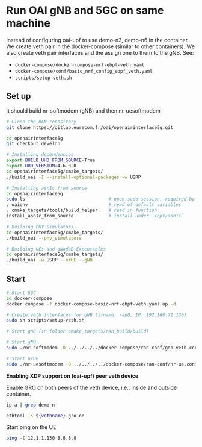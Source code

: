 # Run OAI gNB and 5GC on same machine

Instead of configuring oai-upf to use demo-n3, demo-n6 in the container. We create veth pair in the docker-compose (similar to other containers). We also create veth pair interfaces and the assign one to them to the gNB. See:
- `docker-compose/docker-compose-nrf-ebpf-veth.yaml`
- `docker-compose/conf/basic_nrf_config_ebpf_veth.yaml`
- `scripts/setup-veth.sh`

## Set up

It should build nr-softmodem (gNB) and then nr-uesoftmodem

```bash
# Clone the RAN repository
git clone https://gitlab.eurecom.fr/oai/openairinterface5g.git

cd openairinterface5g
git checkout develop

# Installing dependencies
export BUILD_UHD_FROM_SOURCE=True
export UHD_VERSION=4.6.0.0
cd openairinterface5g/cmake_targets/
./build_oai -I --install-optional-packages -w USRP

# Installing asn1c from source
cd openairinterface5g
sudo ls                               # open sudo session, required by install_asn1c_from_source
. oaienv                              # read of default variables
. cmake_targets/tools/build_helper    # read in function
install_asn1c_from_source             # install under `/opt/asn1c`

# Building PHY Simulators
cd openairinterface5g/cmake_targets/
./build_oai --phy_simulators

# Building UEs and gNodeB Executables
cd openairinterface5g/cmake_targets/
./build_oai -w USRP --nrUE --gNB
```

## Start 

```bash
# Start 5GC
cd docker-compose
docker compose -f docker-compose-basic-nrf-ebpf-veth.yaml up -d

# Create veth interfaces for gNB (ifname: ran0, IP: 192.168.71.130)
sudo sh scripts/setup-veth.sh

# Start gnb (in folder cmake_targets/ran_build/build)

# Start gNB
sudo ./nr-softmodem -O ../../../../docker-compose/ran-conf/gnb-veth.conf --sa -E --rfsim

# Start nrUE
sudo ./nr-uesoftmodem -O ../../../../docker-compose/ran-conf/nr-ue.conf -E --sa --rfsim -r 106 --numerology 1 -C 3619200000 --log_config.global_log_options level,nocolor,time
```

**Enabling XDP support on (oai-upf) peer veth device**

Enable GRO on both peers of the veth device, i.e., inside and outside container.

```bash
ip a | grep demo-n

ethtool -K ${vethname} gro on
```

Start ping on the UE

```bash
ping -I 12.1.1.130 8.8.8.8
```